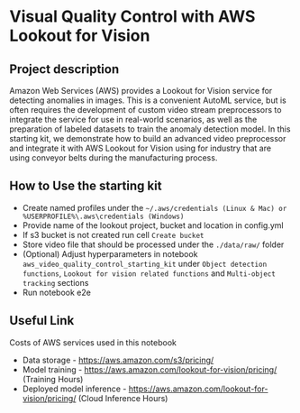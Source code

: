 # Visual Quality Control with AWS Lookout for Vision

## Project description

Amazon Web Services (AWS) provides a Lookout for Vision service for detecting anomalies in images. This is a convenient AutoML service, but is often requires the development of custom video stream preprocessors to integrate the service for use in real-world scenarios, as well as the preparation of labeled datasets to train the anomaly detection model. In this starting kit, we demonstrate how to build an advanced video preprocessor and integrate it with AWS Lookout for Vision using for industry that are using conveyor belts during the manufacturing process.

## How to Use the starting kit

- Create named profiles under the  `~/.aws/credentials (Linux & Mac) or %USERPROFILE%\.aws\credentials (Windows)`
- Provide name of the lookout project, bucket and location in config.yml
- If s3 bucket is not created run cell `Create bucket`
- Store video file that should be processed under the `./data/raw/` folder
- (Optional) Adjust hyperparameters in notebook `aws_video_quality_control_starting_kit` under `Object detection functions`, `Lookout for vision related functions` and `Multi-object tracking` sections
- Run notebook e2e

## Useful Link 

Costs of AWS services used in this notebook

- Data storage - https://aws.amazon.com/s3/pricing/
- Model training - https://aws.amazon.com/lookout-for-vision/pricing/ (Training Hours)
- Deployed model inference - https://aws.amazon.com/lookout-for-vision/pricing/ (Cloud Inference Hours)